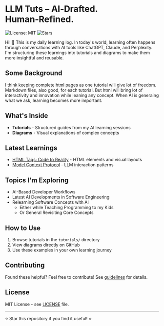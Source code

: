 # LLM Tuts – AI‑Drafted. Human‑Refined.

![License: MIT](https://img.shields.io/badge/License-MIT-blue.svg)
![Stars](https://img.shields.io/github/stars/prabhic/llmtuts?style=social)

Hi! 👋 This is my daily learning log. In today's world, learning often happens through conversations with AI tools like ChatGPT, Claude, and Perplexity. I'm structuring these learnings into tutorials and diagrams to make them more insightful and reusable.

## Some Background

I think keeping complete html pages as one tutorial will give lot of freedom.  Markdown files, also good, for each tutorial.  But html will bring lot of interactivity and innovation while leaning any concept. When AI is generaing what we ask, learning becomes more important.  

## What's Inside

- **Tutorials** - Structured guides from my AI learning sessions
- **Diagrams** - Visual explanations of complex concepts

## Latest Learnings

- [HTML Tags: Code to Reality](tutorials/html-tags/index.html) - HTML elements and visual layouts
- [Model Context Protocol](tutorials/model-context/index.html) - LLM interaction patterns

## Topics I'm Exploring

- AI-Based Developer Workflows
- Latest AI Developments in Software Engineering
- Relearning Software Concepts with AI
  - Either while Teaching Programming to my Kids
  - Or General Revisiting Core Concepts

## How to Use

1. Browse tutorials in the `tutorials/` directory
2. View diagrams directly on GitHub
3. Use these examples in your own learning journey

## Contributing

Found these helpful? Feel free to contribute! See [guidelines](CONTRIBUTING.md) for details.

## License

MIT License - see [LICENSE](LICENSE) file.

---

⭐ Star this repository if you find it useful! ⭐